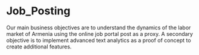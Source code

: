 # Job_Posting
Our main business objectives are to understand the dynamics of the labor market of Armenia using the online job portal post as a proxy. A secondary objective is to implement advanced text analytics as a proof of concept to create additional features.
